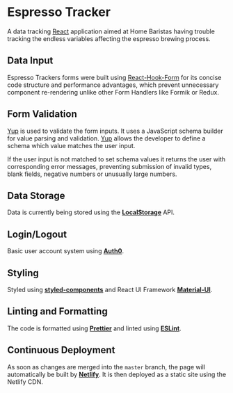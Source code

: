 # Espresso Tracker

A data tracking [React](https://reactjs.org/) application aimed at Home Baristas having trouble tracking the endless variables affecting the espresso brewing process.

## Data Input

Espresso Trackers forms were built using [React-Hook-Form](https://react-hook-form.com/) for its concise code structure and performance advantages, which prevent unnecessary component re-rendering unlike other Form Handlers like Formik or Redux.

## Form Validation

[Yup](https://github.com/jquense/yup) is used to validate the form inputs. It uses a JavaScript schema builder for value parsing and validation. [Yup](https://github.com/jquense/yup) allows the developer to define a schema which value matches the user input.

If the user input is not matched to set schema values it returns the user with corresponding error messages, preventing submission of invalid types, blank fields, negative numbers or unusually large numbers.

## Data Storage

Data is currently being stored using the [**LocalStorage**](https://developer.mozilla.org/en-US/docs/Web/API/Storage) API.

## Login/Logout

Basic user account system using [**Auth0**](https://auth0.com/).

## Styling

Styled using [**styled-components**](https://www.styled-components.com) and React UI Framework [**Material-UI**](https://material-ui.com/).

## Linting and Formatting

The code is formatted using **[Prettier](https://github.com/prettier/prettier)** and linted using **[ESLint](https://eslint.org/)**.

## Continuous Deployment

As soon as changes are merged into the `master` branch, the page will automatically be built by **[Netlify](https://netlify.com)**. It is then deployed as a static site using the Netlify CDN.
